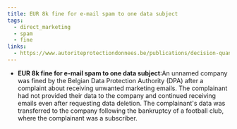```yaml
---
title: EUR 8k fine for e-mail spam to one data subject
tags:
  - direct_marketing
  - spam
  - fine
links:
  - https://www.autoriteprotectiondonnees.be/publications/decision-quant-au-fond-n0-108-2024.pdf
---
```

- **EUR 8k fine for e-mail spam to one data subject**:An unnamed company was fined by the Belgian Data Protection Authority (DPA) after a complaint about receiving unwanted marketing emails. The complainant had not provided their data to the company and continued receiving emails even after requesting data deletion. The complainant's data was transferred to the company following the bankruptcy of a football club, where the complainant was a subscriber.